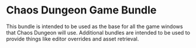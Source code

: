 # Chaos Dungeon Game Bundle

This bundle is intended to be used as the base for all the game windows that Chaos Dungeon will use. Additional bundles are intended to be used to provide things like editor overrides and asset retrieval.